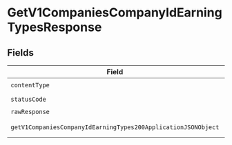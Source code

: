 # GetV1CompaniesCompanyIdEarningTypesResponse


## Fields

| Field                                                                                                                                     | Type                                                                                                                                      | Required                                                                                                                                  | Description                                                                                                                               |
| ----------------------------------------------------------------------------------------------------------------------------------------- | ----------------------------------------------------------------------------------------------------------------------------------------- | ----------------------------------------------------------------------------------------------------------------------------------------- | ----------------------------------------------------------------------------------------------------------------------------------------- |
| `contentType`                                                                                                                             | *string*                                                                                                                                  | :heavy_check_mark:                                                                                                                        | N/A                                                                                                                                       |
| `statusCode`                                                                                                                              | *number*                                                                                                                                  | :heavy_check_mark:                                                                                                                        | N/A                                                                                                                                       |
| `rawResponse`                                                                                                                             | [AxiosResponse](https://axios-http.com/docs/res_schema)                                                                                   | :heavy_minus_sign:                                                                                                                        | N/A                                                                                                                                       |
| `getV1CompaniesCompanyIdEarningTypes200ApplicationJSONObject`                                                                             | [GetV1CompaniesCompanyIdEarningTypes200ApplicationJSON](../../models/operations/getv1companiescompanyidearningtypes200applicationjson.md) | :heavy_minus_sign:                                                                                                                        | Example response                                                                                                                          |